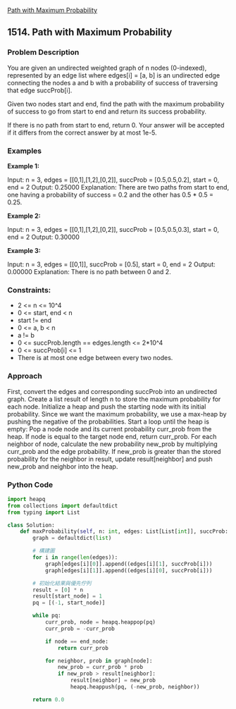 [Path with Maximum Probability](https://leetcode.com/problems/path-with-maximum-probability)

## 1514. Path with Maximum Probability

### Problem Description

You are given an undirected weighted graph of n nodes (0-indexed), represented by an edge list where edges[i] = [a, b] is an undirected edge connecting the nodes a and b with a probability of success of traversing that edge succProb[i].

Given two nodes start and end, find the path with the maximum probability of success to go from start to end and return its success probability.

If there is no path from start to end, return 0. Your answer will be accepted if it differs from the correct answer by at most 1e-5.


### Examples

**Example 1:**

Input: n = 3, edges = [[0,1],[1,2],[0,2]], succProb = [0.5,0.5,0.2], start = 0, end = 2 
Output: 0.25000 
Explanation: There are two paths from start to end, one having a probability of success = 0.2 and the other has 0.5 * 0.5 = 0.25.


**Example 2:**

Input: n = 3, edges = [[0,1],[1,2],[0,2]], succProb = [0.5,0.5,0.3], start = 0, end = 2 
Output: 0.30000


**Example 3:**

Input: n = 3, edges = [[0,1]], succProb = [0.5], start = 0, end = 2 
Output: 0.00000 
Explanation: There is no path between 0 and 2.


### Constraints:

- 2 <= n <= 10^4
- 0 <= start, end < n
- start != end
- 0 <= a, b < n
- a != b
- 0 <= succProb.length == edges.length <= 2*10^4
- 0 <= succProb[i] <= 1
- There is at most one edge between every two nodes.

### Approach

First, convert the edges and corresponding succProb into an undirected graph.
Create a list result of length n to store the maximum probability for each node.
Initialize a heap and push the starting node with its initial probability.
Since we want the maximum probability, we use a max-heap by pushing the negative of the probabilities.
Start a loop until the heap is empty:
Pop a node node and its current probability curr_prob from the heap.
If node is equal to the target node end, return curr_prob.
For each neighbor of node, calculate the new probability new_prob by multiplying curr_prob and the edge probability.
If new_prob is greater than the stored probability for the neighbor in result, update result[neighbor] and push new_prob and neighbor into the heap.

### Python Code

```python
import heapq
from collections import defaultdict
from typing import List

class Solution:
    def maxProbability(self, n: int, edges: List[List[int]], succProb: List[float], start_node: int, end_node: int) -> float:
        graph = defaultdict(list)

        # 構建圖
        for i in range(len(edges)):
            graph[edges[i][0]].append((edges[i][1], succProb[i]))
            graph[edges[i][1]].append((edges[i][0], succProb[i]))

        # 初始化結果與優先佇列
        result = [0] * n
        result[start_node] = 1
        pq = [(-1, start_node)]

        while pq:
            curr_prob, node = heapq.heappop(pq)
            curr_prob = -curr_prob

            if node == end_node:
                return curr_prob

            for neighbor, prob in graph[node]:                           
                new_prob = curr_prob * prob
                if new_prob > result[neighbor]:
                    result[neighbor] = new_prob
                    heapq.heappush(pq, (-new_prob, neighbor))

        return 0.0
